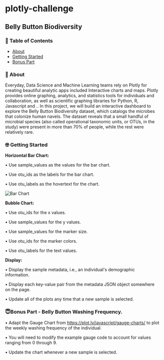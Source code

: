 # plotly-challenge
## Belly Button Biodiversity


### 📝 Table of Contents

- [About](#about)
- [Getting Started](#getting_started)
- [Bonus Part](#bonus_part)

### 🧐 About <a name = "about"></a>
Everyday, Data Science and Machine Learning teams rely on Plotly for creating beautiful analytic apps included Interactive charts and maps.
Plotly provides online graphing, analytics, and statistics tools for individuals and collaboration, as well as scientific graphing libraries for Python, R, Javascript and ..
In this project, we will build an interactive dashboard to explore the Belly Button Biodiversity dataset, which catalogs the microbes that colonize human navels.
The dataset reveals that a small handful of microbial species (also called operational taxonomic units, or OTUs, in the study) were present in more than 70% of people, while the rest were relatively rare.

### 🤓 Getting Started <a name = "getting_started"></a>

**Horizontal Bar Chart:** <br>

•	Use sample_values as the values for the bar chart. 

•	Use otu_ids as the labels for the bar chart. 

•	Use otu_labels as the hovertext for the chart.

![Bar Chart](../submitted_works/Plotly/plotly-challenge/Images/hw01.png)

**Bubble Chart:** <br>

•	Use otu_ids for the x values.

•	Use sample_values for the y values. 

•	Use sample_values for the marker size.

•	Use otu_ids for the marker colors.

•	Use otu_labels for the text values.

**Display:** <br>

•	Display the sample metadata, i.e., an individual's demographic information.

•	Display each key-value pair from the metadata JSON object somewhere on the page.

•	Update all of the plots any time that a new sample is selected.

### 😇Bonus Part -	Belly Button Washing Frequency. <a name = "bonus_part"></a>

•	Adapt the Gauge Chart from https://plot.ly/javascript/gauge-charts/ to plot the weekly washing frequency of the individual.

•	You will need to modify the example gauge code to account for values ranging from 0 through 9.

•	Update the chart whenever a new sample is selected.
